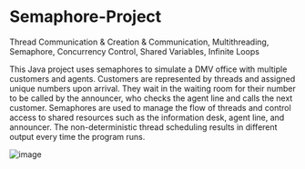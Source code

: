 # Semaphore-Project
Thread Communication & Creation & Communication, Multithreading, Semaphore, Concurrency Control, Shared Variables, Infinite Loops

This Java project uses semaphores to simulate a DMV office with multiple customers and agents. Customers are represented by threads and assigned unique numbers upon arrival. They wait in the waiting room for their number to be called by the announcer, who checks the agent line and calls the next customer. Semaphores are used to manage the flow of threads and control access to shared resources such as the information desk, agent line, and announcer. The non-deterministic thread scheduling results in different output every time the program runs.

![image](https://user-images.githubusercontent.com/100010326/236337826-3cf8876e-ec7c-41fb-95b6-78b369b4602e.png)
